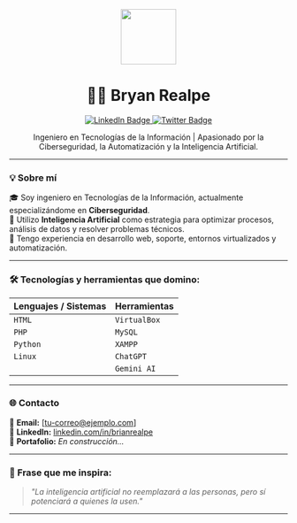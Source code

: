 <div id="header" align="center">
  <img src="https://media.giphy.com/media/xBTSwCTFkgfcdTjHMz/giphy.gif" width="100"/>
</div>
<h1 align="center">👨‍💻 Bryan Realpe</h1>

<div id="badges" align="center">
    <a href="https://www.linkedin.com/in/bryan-realpe-b13897330/?trk=opento_sprofile_details">
      <img src="https://img.shields.io/badge/LinkedIn-blue?style=for-the-badge&logo=linkedin&logoColor=white" alt="LinkedIn Badge"/>
    </a>
    <a href="https://www.twitter.com/yasin_elhadi">
      <img src="https://img.shields.io/badge/Twitter-blue?style=for-the-badge&logo=twitter&logoColor=white" alt="Twitter Badge"/><br />
    </a>
    <img src="https://komarev.com/ghpvc/?username=YasinAlhadi&style=flat-square&color=blue" alt=""/>
  </div>
<p align="center">
  Ingeniero en Tecnologías de la Información | Apasionado por la Ciberseguridad, la Automatización y la Inteligencia Artificial.
</p>

---

### 💡 Sobre mí

🎓 Soy ingeniero en Tecnologías de la Información, actualmente especializándome en **Ciberseguridad**.  
🧠 Utilizo **Inteligencia Artificial** como estrategia para optimizar procesos, análisis de datos y resolver problemas técnicos.  
🔧 Tengo experiencia en desarrollo web, soporte, entornos virtualizados y automatización.

---

### 🛠️ Tecnologías y herramientas que domino:

| Lenguajes / Sistemas | Herramientas |
|----------------------|--------------|
| `HTML`               | `VirtualBox` |
| `PHP`                | `MySQL`      |
| `Python`             | `XAMPP`      |
| `Linux`              | `ChatGPT`    |
|                      | `Gemini AI`  |

---

### 🌐 Contacto

📧 **Email:** [tu-correo@ejemplo.com]  
💼 **LinkedIn:** [linkedin.com/in/brianrealpe](https://linkedin.com/in/brianrealpe)  
📁 **Portafolio:** *En construcción...*

---

### 🚀 Frase que me inspira:

> *"La inteligencia artificial no reemplazará a las personas, pero sí potenciará a quienes la usen."*

---

